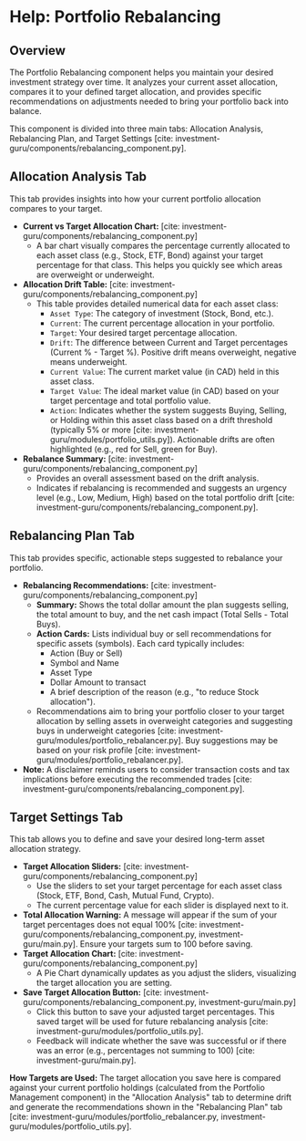 # Help: Portfolio Rebalancing

## Overview

The Portfolio Rebalancing component helps you maintain your desired investment strategy over time. It analyzes your current asset allocation, compares it to your defined target allocation, and provides specific recommendations on adjustments needed to bring your portfolio back into balance.

This component is divided into three main tabs: Allocation Analysis, Rebalancing Plan, and Target Settings [cite: investment-guru/components/rebalancing_component.py].

## Allocation Analysis Tab

This tab provides insights into how your current portfolio allocation compares to your target.

* **Current vs Target Allocation Chart:** [cite: investment-guru/components/rebalancing_component.py]
    * A bar chart visually compares the percentage currently allocated to each asset class (e.g., Stock, ETF, Bond) against your target percentage for that class. This helps you quickly see which areas are overweight or underweight.
* **Allocation Drift Table:** [cite: investment-guru/components/rebalancing_component.py]
    * This table provides detailed numerical data for each asset class:
        * `Asset Type`: The category of investment (Stock, Bond, etc.).
        * `Current`: The current percentage allocation in your portfolio.
        * `Target`: Your desired target percentage allocation.
        * `Drift`: The difference between Current and Target percentages (Current % - Target %). Positive drift means overweight, negative means underweight.
        * `Current Value`: The current market value (in CAD) held in this asset class.
        * `Target Value`: The ideal market value (in CAD) based on your target percentage and total portfolio value.
        * `Action`: Indicates whether the system suggests Buying, Selling, or Holding within this asset class based on a drift threshold (typically 5% or more [cite: investment-guru/modules/portfolio_utils.py]). Actionable drifts are often highlighted (e.g., red for Sell, green for Buy).
* **Rebalance Summary:** [cite: investment-guru/components/rebalancing_component.py]
    * Provides an overall assessment based on the drift analysis.
    * Indicates if rebalancing is recommended and suggests an urgency level (e.g., Low, Medium, High) based on the total portfolio drift [cite: investment-guru/components/rebalancing_component.py].

## Rebalancing Plan Tab

This tab provides specific, actionable steps suggested to rebalance your portfolio.

* **Rebalancing Recommendations:** [cite: investment-guru/components/rebalancing_component.py]
    * **Summary:** Shows the total dollar amount the plan suggests selling, the total amount to buy, and the net cash impact (Total Sells - Total Buys).
    * **Action Cards:** Lists individual buy or sell recommendations for specific assets (symbols). Each card typically includes:
        * Action (Buy or Sell)
        * Symbol and Name
        * Asset Type
        * Dollar Amount to transact
        * A brief description of the reason (e.g., "to reduce Stock allocation").
    * Recommendations aim to bring your portfolio closer to your target allocation by selling assets in overweight categories and suggesting buys in underweight categories [cite: investment-guru/modules/portfolio_rebalancer.py]. Buy suggestions may be based on your risk profile [cite: investment-guru/modules/portfolio_rebalancer.py].
* **Note:** A disclaimer reminds users to consider transaction costs and tax implications before executing the recommended trades [cite: investment-guru/components/rebalancing_component.py].

## Target Settings Tab

This tab allows you to define and save your desired long-term asset allocation strategy.

* **Target Allocation Sliders:** [cite: investment-guru/components/rebalancing_component.py]
    * Use the sliders to set your target percentage for each asset class (Stock, ETF, Bond, Cash, Mutual Fund, Crypto).
    * The current percentage value for each slider is displayed next to it.
* **Total Allocation Warning:** A message will appear if the sum of your target percentages does not equal 100% [cite: investment-guru/components/rebalancing_component.py, investment-guru/main.py]. Ensure your targets sum to 100 before saving.
* **Target Allocation Chart:** [cite: investment-guru/components/rebalancing_component.py]
    * A Pie Chart dynamically updates as you adjust the sliders, visualizing the target allocation you are setting.
* **Save Target Allocation Button:** [cite: investment-guru/components/rebalancing_component.py, investment-guru/main.py]
    * Click this button to save your adjusted target percentages. This saved target will be used for future rebalancing analysis [cite: investment-guru/modules/portfolio_utils.py].
    * Feedback will indicate whether the save was successful or if there was an error (e.g., percentages not summing to 100) [cite: investment-guru/main.py].

**How Targets are Used:** The target allocation you save here is compared against your current portfolio holdings (calculated from the Portfolio Management component) in the "Allocation Analysis" tab to determine drift and generate the recommendations shown in the "Rebalancing Plan" tab [cite: investment-guru/modules/portfolio_rebalancer.py, investment-guru/modules/portfolio_utils.py].